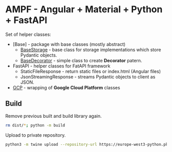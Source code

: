 # AMPF - Angular + Material + Python + FastAPI

Set of helper classes:

* [Base] - package with base classes (mostly abstract)
  * [BaseStorage](doc/base_storage.md) - base class for storage implementations which store Pydantic objects.
  * [BaseDecorator](doc/base_decorator.md) - simple class to create **Decorator** patern.
* FastAPI - helper classes for FatAPI framework
  * StaticFileResponse - return static files or index.html (Angular files)
  * JsonStreamingResponse - streams Pydantic objects to client as JSON.
* [GCP](doc/gcp.md) - wrapping of **Google Cloud Platform** classes

## Build

Remove previous built and build library again.

```bash
rm dist/*; python -m build
```

Upload to private repository.

```bash
python3 -m twine upload --repository-url https://europe-west3-python.pkg.dev/development-428212/pip dist/*
```
